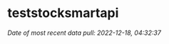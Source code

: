 
<!-- README.md is generated from README.Rmd. Please edit that file -->

# teststocksmartapi

*Date of most recent data pull: 2022-12-18, 04:32:37*
